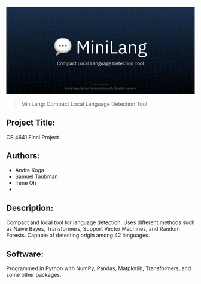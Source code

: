 ![MiniLang](.github/minilang.png)

> MiniLang: Compact Local Language Detection Tool

## Project Title:
CS 4641 Final Project

## Authors:
- Andre Koga
- Samuel Taubman
- Irene Oh
- 

## Description:
Compact and local tool for language detection. Uses different methods such as Naive Bayes, Transformers, Support Vector Machines, and Random Forests.
Capable of detecting origin among 42 languages.

## Software:
Programmed in Python with NumPy, Pandas, Matplotlib, Transformers, and some other packages.
